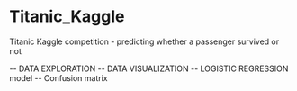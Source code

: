 # Titanic_Kaggle
Titanic Kaggle competition - predicting whether a passenger survived or not

-- DATA EXPLORATION
-- DATA VISUALIZATION
-- LOGISTIC REGRESSION model
-- Confusion matrix

